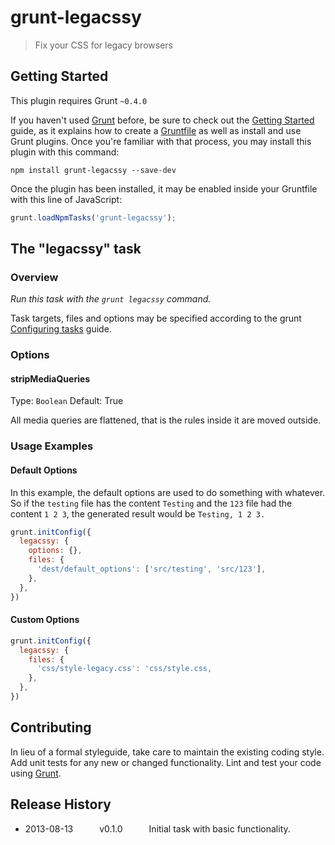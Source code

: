 # grunt-legacssy

> Fix your CSS for legacy browsers

## Getting Started
This plugin requires Grunt `~0.4.0`

If you haven't used [Grunt](http://gruntjs.com/) before, be sure to check out the [Getting Started](http://gruntjs.com/getting-started) guide, as it explains how to create a [Gruntfile](http://gruntjs.com/sample-gruntfile) as well as install and use Grunt plugins. Once you're familiar with that process, you may install this plugin with this command:

```shell
npm install grunt-legacssy --save-dev
```

Once the plugin has been installed, it may be enabled inside your Gruntfile with this line of JavaScript:

```js
grunt.loadNpmTasks('grunt-legacssy');
```
 
## The "legacssy" task

### Overview
_Run this task with the `grunt legacssy` command._

Task targets, files and options may be specified according to the grunt [Configuring tasks](http://gruntjs.com/configuring-tasks) guide.

### Options

#### stripMediaQueries
Type: `Boolean`
Default: True

All media queries are flattened, that is the rules inside it are moved outside.

### Usage Examples

#### Default Options
In this example, the default options are used to do something with whatever. So if the `testing` file has the content `Testing` and the `123` file had the content `1 2 3`, the generated result would be `Testing, 1 2 3.`

```js
grunt.initConfig({
  legacssy: {
    options: {},
    files: {
      'dest/default_options': ['src/testing', 'src/123'],
    },
  },
})
```

#### Custom Options

```js
grunt.initConfig({
  legacssy: {
    files: {
      'css/style-legacy.css': 'css/style.css,
    },
  },
})
```

## Contributing
In lieu of a formal styleguide, take care to maintain the existing coding style. Add unit tests for any new or changed functionality. Lint and test your code using [Grunt](http://gruntjs.com/).

## Release History
 * 2013-08-13   v0.1.0   Initial task with basic functionality.
